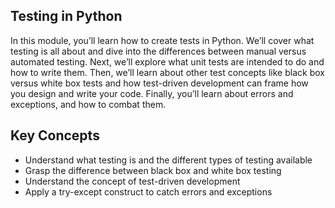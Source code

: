 ## Testing in Python

In this module, you’ll learn how to create tests in Python. We’ll cover what testing is all about and dive into the differences between manual versus automated testing. Next, we’ll explore what unit tests are intended to do and how to write them. Then, we’ll learn about other test concepts like black box versus white box tests and how test-driven development can frame how you design and write your code. Finally, you’ll learn about errors and exceptions, and how to combat them.

## Key Concepts

* Understand what testing is and the different types of testing available
* Grasp the difference between black box and white box testing
* Understand the concept of test-driven development
* Apply a try-except construct to catch errors and exceptions